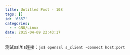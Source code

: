 ```yaml
---
title: Untitled Post - 108
tags: []
id: '6357'
categories:
  - - GNU/Linux
date: 2015-04-09 22:43:17
---
```


测试ssl/tls连接：```js$ openssl s_client -connect host:port```